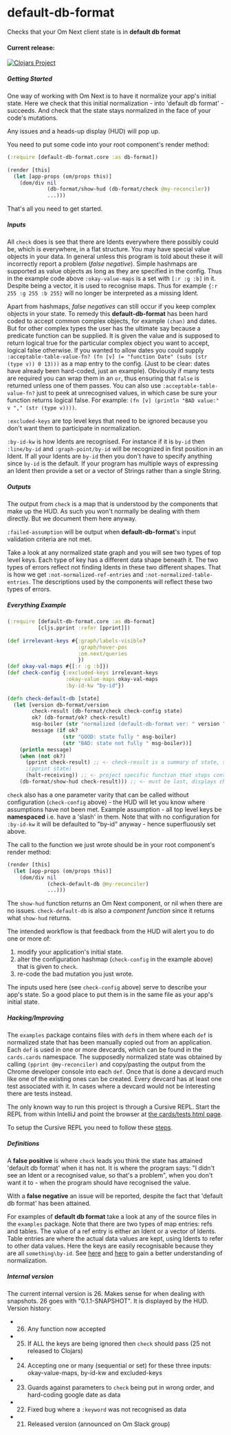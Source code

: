 # default-db-format
Checks that your Om Next client state is in **default db format**

#### Current release:

[![Clojars Project](https://img.shields.io/clojars/v/default-db-format.svg)](https://clojars.org/default-db-format)

##### Getting Started

One way of working with Om Next is to have it normalize your app's initial state. 
Here we check that this initial 
normalization - into 'default db format' - succeeds. And check that the state stays 
normalized in the face of your code's mutations.
  
Any issues and a heads-up display (HUD) will pop up.

You need to put some code into your root component's render method:

````clojure
(:require [default-db-format.core :as db-format])
          
(render [this]
  (let [app-props (om/props this)]
    (dom/div nil
             (db-format/show-hud (db-format/check @my-reconciler))                       
             ...)))
````
   
That's all you need to get started.
   
##### Inputs

All `check` does is see that there are Idents everywhere there possibly could be, which is everywhere, in a
flat structure. You may have special value objects in your data. In general unless this program is told about these it
will incorrectly report a problem (*false negative*). Simple hashmaps are supported as value objects as long as they are
specified in the config. Thus in the example code above `:okay-value-maps` is a set with `[:r :g :b]` in it. Despite being a
vector, it is used to recognise maps. Thus for example `{:r 255 :g 255 :b 255}` will no longer be interpreted as a
missing Ident.

Apart from hashmaps, *false negatives* can still occur if you keep complex objects in your state. To remedy this **default-db-format**
 has been hard coded to accept common complex objects, for example `(chan)` and dates. But for other complex types the user has the ultimate say
 because a predicate function can be supplied. It is given the value and is supposed to return logical true for the particular complex
 object you want to accept, logical false otherwise. If you wanted to allow
 dates you could supply `:acceptable-table-value-fn? (fn [v] (= "function Date" (subs (str (type v)) 0 13)))` as a map entry 
 to the config. (Just to be clear: dates have already been hard-coded, just an example). Obviously if many tests are required you can wrap
 them in an `or`, thus ensuring that `false` is returned unless one of them passes. You can also use `:acceptable-table-value-fn?` just to peek at
 unrecognised values, in which case be sure your function returns logical false. For example: `(fn [v] (println "BAD value:" v "," (str (type v))))`.
    
`:excluded-keys` are top level keys that need to be ignored because you don't want them to participate in normalization.

`:by-id-kw` is how Idents are recognised. For instance if it is `by-id` then `:line/by-id` and `:graph-point/by-id` will be recognized in first position
in an Ident. If all your Idents are `by-id` then you don't have to specify anything since `by-id` is the
default. If your program has multiple ways of expressing an Ident then provide a set or a vector of Strings rather than a single String.
  
##### Outputs  

The output from `check` is a map that is understood by the components that make up the HUD. As such you won't normally
be dealing with them directly. But we document them here anyway.

`:failed-assumption` will be output when **default-db-format**'s input validation criteria are not met.

Take a look at any normalized state graph and you will see two types of top level keys. Each type of key has a
different data shape beneath it. The two types of errors reflect not finding Idents in these two different shapes.
That is how we get `:not-normalized-ref-entries` and `:not-normalized-table-entries`. The descriptions used by the 
components will reflect these two types of errors.
  
##### *Everything* Example

````clojure
(:require [default-db-format.core :as db-format]
          [cljs.pprint :refer [pprint]])
  
(def irrelevant-keys #{:graph/labels-visible?
                       :graph/hover-pos
                       :om.next/queries
                       })
(def okay-val-maps #{[:r :g :b]})
(def check-config {:excluded-keys irrelevant-keys
                   :okay-value-maps okay-val-maps
                   :by-id-kw "by-id"})
  
(defn check-default-db [state]
  (let [version db-format/version
        check-result (db-format/check check-config state)
        ok? (db-format/ok? check-result)
        msg-boiler (str "normalized (default-db-format ver: " version ")")
        message (if ok?
                  (str "GOOD: state fully " msg-boiler)
                  (str "BAD: state not fully " msg-boiler))]
    (println message)
    (when (not ok?)
      (pprint check-result) ;; <- check-result is a summary of state, so print one or the other
      ;(pprint state)
      (halt-receiving)) ;; <- project specific function that stops continuous state updates
    (db-format/show-hud check-result))) ;; <- must be last, displays check-result
````

`check` also has a one parameter varity that can be called without configuration (`check-config` above) - the HUD will let 
you know where assumptions have not been met. Example assumption - all top level keys be **namespaced** i.e. have a 'slash' in them.
Note that with no configuration for `:by-id-kw` it will be defaulted to "by-id" anyway - hence superfluously set above.

The call to the function we just wrote should be in your root component's render method:

````clojure
(render [this]
  (let [app-props (om/props this)]
    (dom/div nil
             (check-default-db @my-reconciler)
             ...)))
````

The `show-hud` function returns an Om Next component, or nil when there are no issues. 
`check-default-db` is also a *component function* since it returns what `show-hud` returns.
  
The intended workflow is that feedback from the HUD will alert you to do one or more of:
 
 1. modify your application's initial state.
 2. alter the configuration hashmap (`check-config` in the example above) that is given to `check`.
 3. re-code the bad mutation you just wrote.  
  
The inputs used here (see `check-config` above) serve to describe your app's state. So a good place to
 put them is in the same file as your app's initial state.

##### Hacking/Improving
  
The `examples` package contains files with `def`s in them where each `def` is normalized state that has 
been manually copied out from an application. Each `def` is used in one or more devcards, which can
be found in the `cards.cards` namespace. The supposedly normalized state was obtained
by calling `(pprint @my-reconciler)` and copy/pasting the output from the Chrome developer console into
each `def`. Once that is done a devcard much like one of the existing ones can be created. Every devcard has
at least one test associated with it. In cases where a devcard would not be interesting there are tests 
instead. 

The only known way to run this project is through a Cursive REPL. Start the REPL from within
IntelliJ and point the browser at [the cards/tests html page](http://localhost:3449/cards.html#!/cards.cards).

To setup the Cursive REPL you need to follow these [steps](https://github.com/bhauman/lein-figwheel/wiki/Running-figwheel-in-a-Cursive-Clojure-REPL#create-a-clojuremain-cursive-repl-configuration).    
    
##### Definitions
    
A **false positive** is where `check` leads you think the state has attained 'default db format' when it has not.
It is where the program says: "I didn't see an Ident or a recognised value, so that's a problem",
when you don't want it to - when the program should have recognised the value.

With a **false negative** an issue will be reported, despite the fact that 'default db format' has been attained.

For examples of **default db format** take a look at any of the source files in the `examples` package. Note that there
 are two types of map entries: refs and tables. The value of a ref entry is either an Ident or a vector of Idents. Table
 entries are where the actual data values are kept, using Idents to refer to other data values. Here the keys are easily 
 recognisable because they are all `something\by-id`. See [here](https://github.com/omcljs/om/wiki/Components,-Identity-&-Normalization)
 and [here](http://untangled-web.github.io/untangled/tutorial.html#!/untangled_tutorial.G_Mutation) to gain a better
 understanding of normalization.

##### Internal version

The current internal version is 26. Makes sense for when dealing with snapshots. 26 goes with "0.1.1-SNAPSHOT". It is displayed by
 the HUD. Version history:

 *  26. Any function now accepted
 *  25. If ALL the keys are being ignored then `check` should pass (25 not released to Clojars)
 *  24. Accepting one or many (sequential or set) for these three inputs: okay-value-maps, by-id-kw and excluded-keys
 *  23. Guards against parameters to `check` being put in wrong order, and hard-coding google date as data
 *  22. Fixed bug where a `:keyword` was not recognised as data
 *  21. Released version (announced on Om Slack group)

    